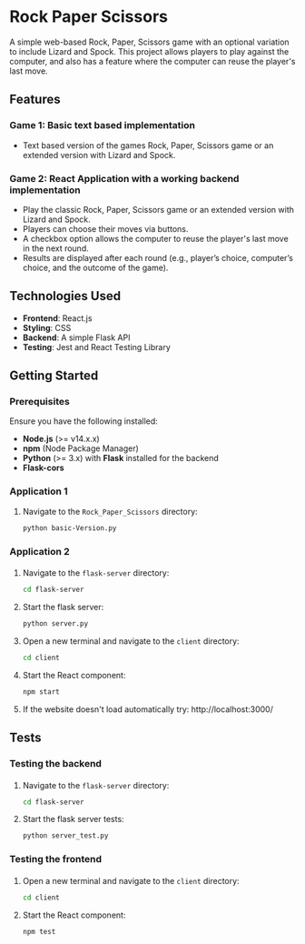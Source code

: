 # Rock Paper Scissors

A simple web-based Rock, Paper, Scissors game with an optional variation to include Lizard and Spock. This project allows players to play against the computer, and also has a feature where the computer can reuse the player's last move.

## Features

### Game 1: Basic text based implementation 

- Text based version of the games Rock, Paper, Scissors game or an extended version with Lizard and Spock.

### Game 2: React Application with a working backend implementation

- Play the classic Rock, Paper, Scissors game or an extended version with Lizard and Spock.
- Players can choose their moves via buttons.
- A checkbox option allows the computer to reuse the player's last move in the next round.
- Results are displayed after each round (e.g., player’s choice, computer’s choice, and the outcome of the game).

## Technologies Used

- **Frontend**: React.js
- **Styling**: CSS
- **Backend**: A simple Flask API
- **Testing**: Jest and React Testing Library

## Getting Started

### Prerequisites

Ensure you have the following installed:

- **Node.js** (>= v14.x.x)
- **npm** (Node Package Manager)
- **Python** (>= 3.x) with **Flask** installed for the backend
- **Flask-cors** 

### Application 1

1. Navigate to the `Rock_Paper_Scissors` directory:
   ```bash
   python basic-Version.py

### Application 2

#### 
1. Navigate to the `flask-server` directory:
   ```bash
   cd flask-server

2. Start the flask server:
   ```bash
   python server.py

3. Open a new terminal and navigate to the `client` directory:
   ```bash
   cd client

4. Start the React component:
   ```bash
   npm start

5. If the website doesn't load automatically try:
    http://localhost:3000/

## Tests

### Testing the backend 
####
1. Navigate to the `flask-server` directory:
   ```bash
   cd flask-server

2. Start the flask server tests:
   ```bash
   python server_test.py

### Testing the frontend 
####
1. Open a new terminal and navigate to the `client` directory:
   ```bash
   cd client

2. Start the React component:
   ```bash
   npm test




